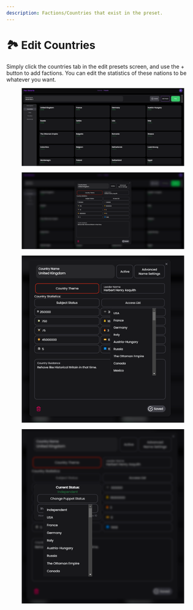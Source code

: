 ```yaml
---
description: Factions/Countries that exist in the preset.
---
```


# 🏞️ Edit Countries

Simply click the countries tab in the edit presets screen, and use the + button to add factions. You can edit the statistics of these nations to be whatever you want.

<figure><img src="../.gitbook/assets/S7PH.png" alt=""><figcaption></figcaption></figure>

<div><figure><img src="../.gitbook/assets/S72PH.png" alt=""><figcaption></figcaption></figure> <figure><img src="../.gitbook/assets/S74PH.png" alt=""><figcaption></figcaption></figure> <figure><img src="../.gitbook/assets/S75PH.png" alt=""><figcaption></figcaption></figure></div>

